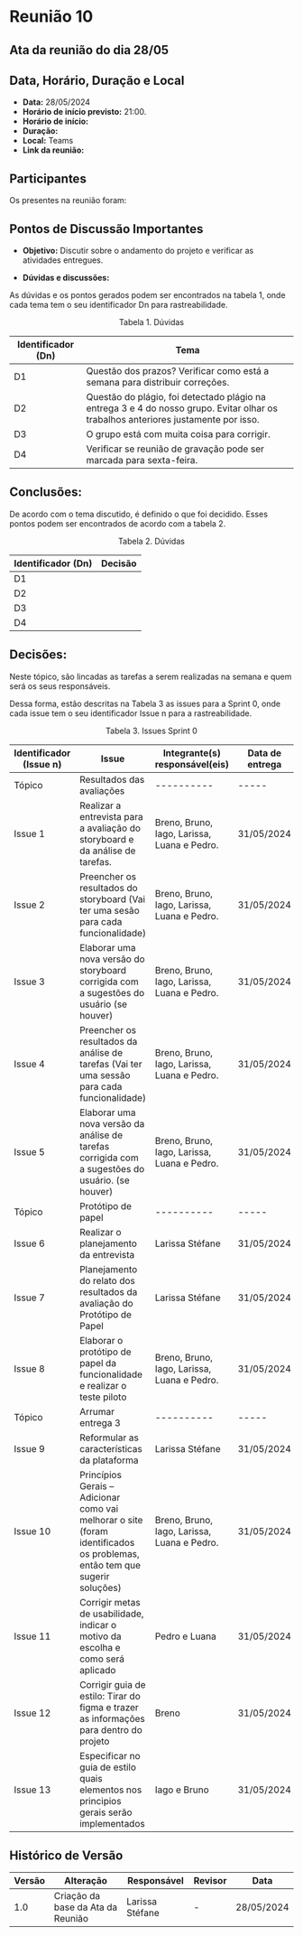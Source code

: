 # Reunião 10

## Ata da reunião do dia 28/05

## Data, Horário, Duração e Local

- **Data:** 28/05/2024
- **Horário de início previsto:** 21:00.
- **Horário de início:** 
- **Duração:** 
- **Local:** Teams 
- **Link da reunião:** 

## Participantes

Os presentes na reunião foram:



## Pontos de Discussão Importantes

- **Objetivo:** Discutir sobre o andamento do projeto e verificar as atividades entregues.

- **Dúvidas e discussões:**

As dúvidas e os pontos gerados podem ser encontrados na tabela 1, onde cada tema tem o seu identificador Dn para rastreabilidade.

<p align="center"> Tabela 1. Dúvidas </p>

| Identificador (Dn) | Tema |
| - | - |
| D1 | Questão dos prazos? Verificar como está a semana para distribuir correções. | 
| D2 | Questão do plágio, foi detectado plágio na entrega 3 e 4 do nosso grupo. Evitar olhar os trabalhos anteriores justamente por isso.|
| D3 | O grupo está com muita coisa para corrigir. |
| D4 | Verificar se reunião de gravação pode ser marcada para sexta-feira.|


## Conclusões: 

De acordo com o tema discutido, é definido o que foi decidido. Esses pontos podem ser encontrados de acordo com a tabela 2.

<p align="center"> Tabela 2. Dúvidas </p>

| Identificador (Dn) | Decisão |
| - | - |
| D1 |  | 
| D2 |  |
| D3 |  |
| D4 |  |


## Decisões:

Neste tópico, são lincadas as tarefas a serem realizadas na semana e quem será os seus responsáveis.

Dessa forma, estão descritas na Tabela 3 as issues para a Sprint 0, onde cada issue tem o seu identificador Issue n para a rastreabilidade.

<p align="center"> Tabela 3. Issues Sprint 0 </p>

| Identificador (Issue n) | Issue | Integrante(s) responsável(eis) | Data de entrega |
| - | - | - | - |
| Tópico  | Resultados das avaliações | ---------- | ----- |
| Issue 1 |  Realizar a entrevista para a avaliação do storyboard e da análise de tarefas. | Breno, Bruno, Iago, Larissa, Luana e Pedro. | 31/05/2024 |
| Issue 2 | Preencher os resultados do storyboard (Vai ter uma sesão para cada funcionalidade)  |  Breno, Bruno, Iago, Larissa, Luana e Pedro. | 31/05/2024 |
| Issue 3 | Elaborar uma nova versão do storyboard corrigida com a sugestões do usuário (se houver) |  Breno, Bruno, Iago, Larissa, Luana e Pedro. | 31/05/2024 |
| Issue 4 | Preencher os resultados da análise de tarefas (Vai ter uma sessão para cada funcionalidade) |  Breno, Bruno, Iago, Larissa, Luana e Pedro. | 31/05/2024 |
| Issue 5 | Elaborar uma nova versão da análise de tarefas corrigida com a sugestões do usuário. (se houver) | Breno, Bruno, Iago, Larissa, Luana e Pedro. | 31/05/2024 |
| Tópico  | Protótipo de papel | ---------- | ----- |
| Issue 6 | Realizar o planejamento da entrevista | Larissa Stéfane | 31/05/2024 |
| Issue 7 | Planejamento do relato dos resultados da avaliação do Protótipo de Papel | Larissa Stéfane | 31/05/2024 |
| Issue 8 | Elaborar o protótipo de papel da funcionalidade e realizar o teste piloto |  Breno, Bruno, Iago, Larissa, Luana e Pedro. | 31/05/2024 |
| Tópico  | Arrumar entrega 3 | ---------- | ----- |
| Issue 9 |  Reformular as características da plataforma | Larissa Stéfane | 31/05/2024 |
| Issue 10 |  Princípios Gerais – Adicionar como vai melhorar o site (foram identificados os problemas, então tem que sugerir soluções) | Breno, Bruno, Iago, Larissa, Luana e Pedro. | 31/05/2024 |
| Issue 11 |  Corrigir metas de usabilidade, indicar o motivo da escolha e como será aplicado | Pedro e Luana | 31/05/2024 |
| Issue 12 |  Corrigir guia de estilo: Tirar do figma e trazer as informações para dentro do projeto | Breno | 31/05/2024 |
| Issue 13 |  Especificar no guia de estilo quais elementos nos principios gerais serão implementados | Iago e Bruno | 31/05/2024 |

## Histórico de Versão

| Versão | Alteração                                                                  | Responsável                    | Revisor        | Data |
| ------ | -------------------------------------------------------------------------- | ------------------------------ | -------------- | ----- |
| 1.0    | Criação da base da Ata da Reunião                                          | Larissa Stéfane  | - | 28/05/2024 |
